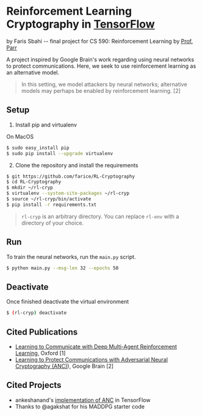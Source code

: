 # Reinforcement Learning Cryptography in [TensorFlow](https://github.com/tensorflow/tensorflow)

by Faris Sbahi -- final project for CS 590: Reinforcement Learning by [Prof. Parr](https://users.cs.duke.edu/~parr/)

A project inspired by Google Brain's work regarding using neural networks to protect communications. Here, we seek to use reinforcement learning as an alternative model.

> In this setting, we model attackers by neural networks; alternative models may perhaps
be enabled by reinforcement learning. [2]


## Setup

1.  Install pip and virtualenv

On MacOS

```bash
$ sudo easy_install pip
$ sudo pip install --upgrade virtualenv
```

2. Clone the repository and install the requirements

```bash
$ git https://github.com/farice/RL-Cryptography
$ cd RL-Cryptography
$ mkdir ~/rl-cryp
$ virtualenv --system-site-packages ~/rl-cryp
$ source ~/rl-cryp/bin/activate
$ pip install -r requirements.txt
```

> `rl-cryp` is an arbitrary directory. You can replace `rl-env` with a directory of your choice.

## Run

To train the neural networks, run the `main.py` script.

```bash
$ python main.py --msg-len 32 --epochs 50
```

## Deactivate

Once finished deactivate the virtual environment

```bash
$ (rl-cryp) deactivate
```

## Cited Publications
* [Learning to Communicate with Deep Multi-Agent Reinforcement Learning](https://arxiv.org/pdf/1605.06676.pdf), Oxford [1]
* [Learning to Protect Communications with Adversarial Neural Cryptography (ANC)](https://arxiv.org/pdf/1610.06918v1.pdf)), Google Brain [2]

## Cited Projects
* ankeshanand's [implementation of ANC](https://github.com/ankeshanand/neural-cryptography-tensorflow) in TensorFlow
* Thanks to @agakshat for his MADDPG starter code

